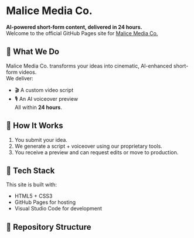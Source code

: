 # Malice Media Co.

**AI-powered short-form content, delivered in 24 hours.**  
Welcome to the official GitHub Pages site for [Malice Media Co.](https://malmediaco.github.io)

## 🚀 What We Do

Malice Media Co. transforms your ideas into cinematic, AI-enhanced short-form videos.  
We deliver:
- 🎬 A custom video script
- 🎙️ An AI voiceover preview  
All within **24 hours**.

## 🧠 How It Works

1. You submit your idea.
2. We generate a script + voiceover using our proprietary tools.
3. You receive a preview and can request edits or move to production.

## 🎨 Tech Stack

This site is built with:
- HTML5 + CSS3
- GitHub Pages for hosting
- Visual Studio Code for development

## 📂 Repository Structure
